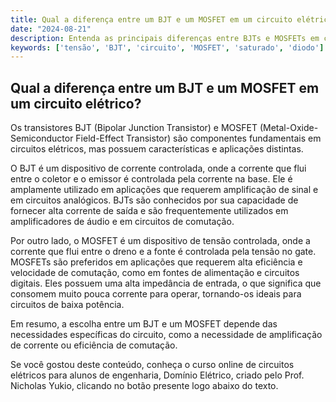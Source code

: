 ```yaml
---
title: Qual a diferença entre um BJT e um MOSFET em um circuito elétrico?
date: "2024-08-21"
description: Entenda as principais diferenças entre BJTs e MOSFETs em circuitos elétricos.
keywords: ['tensão', 'BJT', 'circuito', 'MOSFET', 'saturado', 'diodo']
---
```


## Qual a diferença entre um BJT e um MOSFET em um circuito elétrico?

Os transistores BJT (Bipolar Junction Transistor) e MOSFET (Metal-Oxide-Semiconductor Field-Effect Transistor) são componentes fundamentais em circuitos elétricos, mas possuem características e aplicações distintas.

O BJT é um dispositivo de corrente controlada, onde a corrente que flui entre o coletor e o emissor é controlada pela corrente na base. Ele é amplamente utilizado em aplicações que requerem amplificação de sinal e em circuitos analógicos. BJTs são conhecidos por sua capacidade de fornecer alta corrente de saída e são frequentemente utilizados em amplificadores de áudio e em circuitos de comutação.

Por outro lado, o MOSFET é um dispositivo de tensão controlada, onde a corrente que flui entre o dreno e a fonte é controlada pela tensão no gate. MOSFETs são preferidos em aplicações que requerem alta eficiência e velocidade de comutação, como em fontes de alimentação e circuitos digitais. Eles possuem uma alta impedância de entrada, o que significa que consomem muito pouca corrente para operar, tornando-os ideais para circuitos de baixa potência.

Em resumo, a escolha entre um BJT e um MOSFET depende das necessidades específicas do circuito, como a necessidade de amplificação de corrente ou eficiência de comutação.

Se você gostou deste conteúdo, conheça o curso online de circuitos elétricos para alunos de engenharia, Domínio Elétrico, criado pelo Prof. Nicholas Yukio, clicando no botão presente logo abaixo do texto.